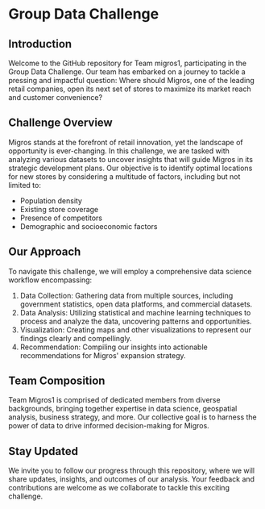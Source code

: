 # Group Data Challenge

## Introduction

Welcome to the GitHub repository for Team migros1, participating in the Group Data Challenge. Our team has embarked on a journey to tackle a pressing and impactful question: Where should Migros, one of the leading retail companies, open its next set of stores to maximize its market reach and customer convenience?

## Challenge Overview
Migros stands at the forefront of retail innovation, yet the landscape of opportunity is ever-changing. In this challenge, we are tasked with analyzing various datasets to uncover insights that will guide Migros in its strategic development plans. Our objective is to identify optimal locations for new stores by considering a multitude of factors, including but not limited to:

* Population density
* Existing store coverage
* Presence of competitors
* Demographic and socioeconomic factors

## Our Approach
To navigate this challenge, we will employ a comprehensive data science workflow encompassing:

1. Data Collection: Gathering data from multiple sources, including government statistics, open data platforms, and commercial datasets.
2. Data Analysis: Utilizing statistical and machine learning techniques to process and analyze the data, uncovering patterns and opportunities.
3. Visualization: Creating maps and other visualizations to represent our findings clearly and compellingly.
4. Recommendation: Compiling our insights into actionable recommendations for Migros' expansion strategy.
   
## Team Composition
Team Migros1 is comprised of dedicated members from diverse backgrounds, bringing together expertise in data science, geospatial analysis, business strategy, and more. Our collective goal is to harness the power of data to drive informed decision-making for Migros.

## Stay Updated
We invite you to follow our progress through this repository, where we will share updates, insights, and outcomes of our analysis. Your feedback and contributions are welcome as we collaborate to tackle this exciting challenge.
